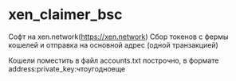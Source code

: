 # xen_claimer_bsc

Софт на xen.network(https://xen.network) 
Сбор токенов с фермы кошелей и отправка на основной адрес (одной транзакцией)

Кошели поместить в файл accounts.txt построчно, в формате address:private_key:чтоугодноеще
